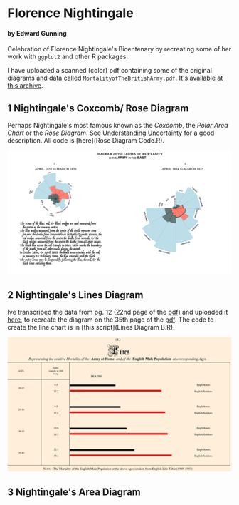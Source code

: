 # Florence Nightingale
#### by Edward Gunning

Celebration of Florence Nightingale's Bicentenary by recreating some of her work with `ggplot2` and other R packages.

I have uploaded a scanned (color) pdf containing some of the original diagrams and data called  `MortalityofTheBritishArmy.pdf`. It's available at [this archive](https://archive.org/details/mortalityofbriti00lond/page/n41/mode/2up).


## 1 Nightingale's Coxcomb/ Rose Diagram
Perhaps Nightingale's most famous known as the _Coxcomb_, the _Polar Area Chart_ or the _Rose Diagram_. See [Understanding Uncertainty](https://understandinguncertainty.org/node/214) for a good description. All code is [here](Rose Diagram Code.R).

![](causesofmortality.png)

## 2 Nightingale's Lines Diagram

Ive transcribed the data from pg. 12 (22nd page of the [pdf](https://archive.org/details/mortalityofbriti00lond/page/n41/mode/2up)) and uploaded it [here](EnglishMortalitydata.xlsx), to recreate the diagram on the 35th page of the [pdf](https://archive.org/details/mortalityofbriti00lond/page/n41/mode/2up). The code to create the line chart is in [this script](Lines Diagram B.R).

![](LinesDiagramB.png)

## 3 Nightingale's Area Diagram

